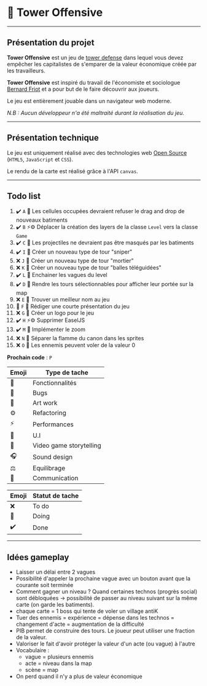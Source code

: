 # 👾 Tower Offensive

---

## Présentation du projet

**Tower Offensive** est un jeu de [tower defense](https://fr.wikipedia.org/wiki/Tower_defense) dans lequel vous devez empêcher les capitalistes de s'emparer de la valeur économique créée par les travailleurs.

**Tower Offensive** est inspiré du travail de l'économiste et sociologue [Bernard Friot](https://fr.wikipedia.org/wiki/Bernard_Friot_(sociologue)) et a pour but de le faire découvrir aux joueurs. 

Le jeu est entièrement jouable dans un navigateur web moderne.

*N.B : Aucun développeur n'a été maltraité durant la réalisation du jeu.*

---

## Présentation technique

Le jeu est uniquement réalisé avec des technologies web [Open Source](https://fr.wikipedia.org/wiki/Open_source) (``HTML5``, ``JavaScript`` et ``CSS``).

Le rendu de la carte est réalisé grâce à l'API ``canvas``.

---

## Todo list

1. ✔️ ``A`` 🐞 Les cellules occupées devraient refuser le drag and drop de nouveaux batiments
1. ✔️ ``B`` ⚡️⚙️ Déplacer la création des layers de la classe `Level` vers la classe `Game`
1. ✔️ ``C`` 🐞 Les projectiles ne devraient pas être masqués par les batiments
1. ✔️ ``I`` 🌟 Créer un nouveau type de tour "sniper"
1. ❌ ``J`` 🌟 Créer un nouveau type de tour "mortier"
1. ❌ ``K`` 🌟 Créer un nouveau type de tour "balles téléguidées"
1. ✔️ ``L`` 🌟 Enchainer les vagues du level
1. ✔️ ``D`` 🌟 Rendre les tours sélectionnables pour afficher leur portée sur la map
1. ❌ ``E`` 📖 Trouver un meilleur nom au jeu
1. 🔨 ``F`` 📢 Rédiger une courte présentation du jeu
1. ❌ ``G`` 🎨 Créer un logo pour le jeu
1. ✔️ ``H`` ⚡️⚙️ Supprimer EaselJS
1. ✔️ ``M`` 🌟 Implémenter le zoom 
1. ❌ ``N`` 🎨 Séparer la flamme du canon dans les sprites 
1. ❌ ``O`` 🌟 Les ennemis peuvent voler de la valeur 0



**Prochain code** : ``P``

| Emoji | Type de tache |
|---|---|
| 🌟 | Fonctionnalités |
| 🐞 | Bugs |
| 🎨 | Art work |
| ⚙️ | Refactoring |
| ⚡️ | Performances |
| 📐 | U.I |
| 📖 | Video game storytelling |
| 🎧 | Sound design |
| ⚖️ | Equilibrage |
| 📢 | Communication |

| Emoji | Statut de tache |
|---|---|
| ❌ | To do |
| 🔨 | Doing |
| ✔️ | Done |

---

## Idées gameplay

- Laisser un délai entre 2 vagues
- Possibilité d'appeler la prochaine vague avec un bouton avant que la courante soit terminée
- Comment gagner un niveau ? Quand certaines technos (progrès social) sont débloquées -> possibilité de passer au niveau suivant sur la même carte (on garde les batiments).
- chaque carte = 1 boss qui tente de voler un village antiK
- Tuer des ennemis = expérience = dépense dans les technos = changement d'acte = augmentation de la difficulté
- PIB permet de construire des tours. Le joueur peut utiliser une fraction de la valeur.
- Valoriser le fait d'avoir protéger la valeur d'un acte (ou vague) à l'autre 
- Vocabulaire :
    - vague = plusieurs ennemis 
    - acte = niveau dans la map
    - scène = map 
- On perd quand il n'y a plus de valeur économique